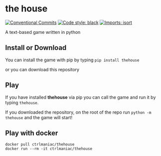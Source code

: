# the house

[![Conventional Commits](https://img.shields.io/badge/Conventional%20Commits-1.0.0-%23FE5196?logo=conventionalcommits&logoColor=white)](https://conventionalcommits.org)
[![Code style: black](https://img.shields.io/badge/code%20style-black-000000.svg)](https://github.com/psf/black)
[![Imports: isort](https://img.shields.io/badge/%20imports-isort-%231674b1?style=flat&labelColor=ef8336)](https://pycqa.github.io/isort/)

A text-based game written in python

## Install or Download

You can install the game with pip by typing `pip install thehouse`

or you can download this repository

## Play

If you have installed **thehouse** via pip you can call the game and run it by typing `thehouse`.

If you downloaded the repository, on the root of the repo run `python -m thehouse` and the game will start!

## Play with docker

```
docker pull ctrlmaniac/thehouse
docker run --rm -it ctrlmaniac/thehouse
```

